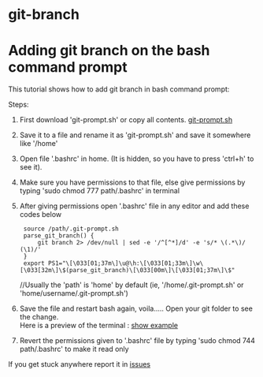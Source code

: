 # git-branch
# Adding git branch on the bash command prompt

This tutorial shows how to add git branch in bash command prompt:

Steps:

1. First download  'git-prompt.sh'  or copy all contents. [git-prompt.sh](https://github.com/gaiusmathew/git-branch/blob/master/git-prompt.sh)
2. Save it to a file and rename it as  'git-prompt.sh'  and save it somewhere like  '/home'
3. Open file '.bashrc' in home. (It is hidden, so you have to press 'ctrl+h' to see it).
4. Make sure you have  permissions to that file, else give permissions by typing  'sudo chmod 777 path/.bashrc'  in terminal
5. After giving permissions open  '.bashrc'  file in any editor and add these codes below 
   
   ```
    source /path/.git-prompt.sh
    parse_git_branch() {
        git branch 2> /dev/null | sed -e '/^[^*]/d' -e 's/* \(.*\)/ (\1)/'
    }
    export PS1="\[\033[01;37m\]\u@\h:\[\033[01;33m\]\w\[\033[32m\]\$(parse_git_branch)\[\033[00m\]\[\033[01;37m\]\$"
    ```

   //Usually the 'path' is 'home' by default (ie, '/home/.git-prompt.sh' or 'home/username/.git-prompt.sh')
6. Save the file and restart bash again, voila..... Open your git folder to see the change.
   <br>
   Here is a preview of the terminal : [show example](https://github.com/gaiusmathew/git-branch/blob/master/example-terminal.png)
7. Revert the permissions given to  '.bashrc'  file by typing  'sudo chmod 744 path/.bashrc'  to make it read only

 If you get stuck anywhere report it in [issues](https://github.com/gaiusmathew/git-branch/issues)




      
      

      
      
     
